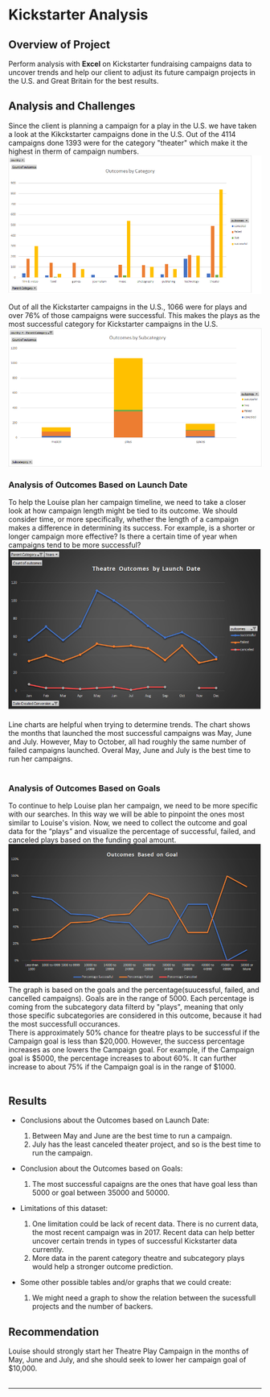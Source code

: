 # Kickstarter Analysis


## Overview of Project
Perform analysis with <b>Excel</b> on Kickstarter fundraising campaigns data to uncover trends and help our client to adjust its future campaign projects in the U.S. and Great Britain for the best results.

## Analysis and Challenges
Since the client is planning a campaign for a play in the U.S. we have taken a look at the Kikckstarter campaigns done in the U.S. Out of the 4114 campaigns done 1393 were for the category "theater" which make it the highest in therm of campaign numbers.
<br/>
![category_outcome.png](/resources/category_outcome.png)
<br/>

Out of all the Kickstarter campaigns in the U.S., 1066 were for plays and over 76% of those campaigns were successful. This makes the plays as the most successful category for Kickstarter campaigns in the U.S. 
<br/>
![subcategory_outcome.png](resources/subcategory_outcome.png)


### Analysis of Outcomes Based on Launch Date
To help the Louise plan her campaign timeline, we need to take a closer look at how campaign length might be tied to its outcome. We should consider time, or more specifically, whether the length of a campaign makes a difference in determining its success. For example, is a shorter or longer campaign more effective? Is there a certain time of year when campaigns tend to be more successful?
<br/>
![outcomes_vs_launch.png](/resources/outcomes_vs_launch.png)
<br/><br/>
Line charts are helpful when trying to determine trends. The chart shows the months that launched the most successful campaigns was May, June and July. However, May to October, all had roughly the same number of failed campaigns launched. Overal May, June and July is the best time to run her campaigns.<br/><br/>


### Analysis of Outcomes Based on Goals
To continue to help Louise plan her campaign, we need to be more specific with our searches. In this way we will be able to pinpoint the ones most similar to Louise's vision. Now, we need to collect the outcome and goal data for the “plays” and visualize the percentage of successful, failed, and canceled plays based on the funding goal amount.<br/>
![outcomes_vs_goals.png](/resources/outcomes_vs_goals.png)<br/>
The graph is based on the goals and the percentage(suucessful, failed, and cancelled campaigns). Goals are in the range of 5000.
Each percentage is coming from the subcategory data filterd by "plays", meaning that only those specific subcategories are considered in this outcome, because it had the most successfull occurances.<br/>There is approximately 50% chance for theatre plays to be successful if the Campaign goal is less than $20,000. However, the success percentage increases as one lowers the Campaign goal. For example, if the Campaign goal is $5000, the percentage increases to about 60%. It can further increase to about 75% if the Campaign goal is in the range of $1000.<br/><br/>


## Results
- Conclusions about the Outcomes based on Launch Date:
    1. Between May and June are the best time to run a campaign.
    2. July has the least canceled theater project, and so is the best time to run the campaign.

- Conclusion about the Outcomes based on Goals:
    1. The most successful capaigns are the ones that have goal less than 5000 or goal between 35000 and 50000.
    
- Limitations of this dataset:
    1. One limitation could be lack of recent data. There is no current data, the most recent campaign was in 2017. Recent data can help better uncover certain trends in types of successful Kickstarter data currently.
    2. More data in the parent category theatre and subcategory plays would help a stronger outcome prediction.

- Some other possible tables and/or graphs that we could create:
    1. We might need a graph to show the relation between the sucessfull projects and the number of backers.<br/>


## Recommendation
Louise should strongly start her Theatre Play Campaign in the months of May, June and July, and she should seek to lower her campaign goal of $10,000.<br/><br/>



------------------------------------------------
